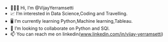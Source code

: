 - 👨🏼‍💻 Hi, I’m @VijayYerramsetti
- 📈 I’m interested in Data Science,Coding and Travelling.
- 🖥️ I’m currently learning Python,Machine learning,Tableau.
- 💞 I’m looking to collaborate on Python and SQl.
- 📫 You can reach me on linkedin(www.linkedin.com/in/vijay-yerramsetti)

<!---
VijayYerramsetti/VijayYerramsetti is a ✨ special ✨ repository because its `README.md` (this file) appears on your GitHub profile.
You can click the Preview link to take a look at your changes.
--->
